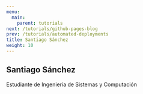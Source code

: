 ```yaml
---
menu:
  main:
    parent: tutorials
next: /tutorials/github-pages-blog
prev: /tutorials/automated-deployments
title: Santiago Sánchez
weight: 10
---
```


## Santiago Sánchez

Estudiante de Ingeniería de Sistemas y Computación